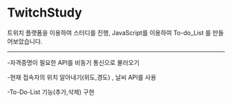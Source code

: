 # TwitchStudy
트위치 플랫폼을 이용하여 스터디를 진행, JavaScript를 이용하여 To-do_List 를 만들어보았습니다.


***

-자격증명이 필요한 API를 비동기 통신으로 불러오기


-현재 접속자의 위치 알아내기(위도,경도) , 날씨 API를 사용 


-To-Do-List 기능(추가,삭제) 구현
